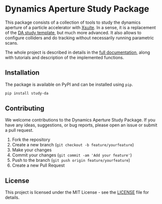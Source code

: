 # Dynamics Aperture Study Package

This package consists of a collection of tools to study the dynamics aperture of a particle accelerator with [Xsuite](https://github.com/xsuite/xsuite). In a sense, it is a replacement of the [DA study template](https://github.com/xsuite/DA_study_template), but much more advanced. It also allows to configure colliders and do tracking without necessarily running parametric scans.

The whole project is described in details in the [full documentation](https://colasdroin.github.io/study-DA/), along with tutorials and description of the implemented functions.

## Installation

The package is available on PyPI and can be installed using `pip`.

```bash
pip install study-da
```

## Contributing

We welcome contributions to the Dynamics Aperture Study Package. If you have any ideas, suggestions, or bug reports, please open an issue or submit a pull request.

1. Fork the repository
2. Create a new branch (`git checkout -b feature/yourfeature`)
3. Make your changes
4. Commit your changes (`git commit -am 'Add your feature'`)
5. Push to the branch (`git push origin feature/yourfeature`)
6. Create a new Pull Request

## License

This project is licensed under the MIT License - see the [LICENSE](LICENSE) file for details.
